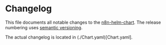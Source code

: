 # Changelog

This file documents all notable changes to the [n8n-helm-chart](https://github.com/NurFaizin/helm-charts/n8n). The release numbering uses [semantic versioning](http://semver.org).

The actual changelog is located in (./Chart.yaml)[Chart.yaml].
